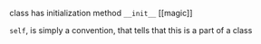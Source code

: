 class has initialization method `__init__` [[magic]]

`self`, is simply a convention, that tells that this is a part of a class